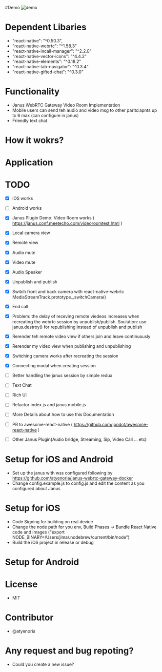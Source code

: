 #Demo
![demo](https://github.com/atyenoria/react-native-webrtc-video-chat/blob/master/demo.png "demo")

# Dependent Libaries 
- "react-native": "^0.50.3",
- "react-native-webrtc": "^1.58.3"
- "react-native-incall-manager": "^2.2.0"
- "react-native-vector-icons": "^4.4.2"
- "react-native-elements": "^0.18.2"
- "react-native-tab-navigator": "^0.3.4"
- "react-native-gifted-chat": "^0.3.0"

# Functionality
- Janus WebRTC Gateway Video Room Implementation
- Mobile users can send teh audio and video msg to other paritciapnts up to 6 max (can configure in janus)
- Friendly text chat

# How it wokrs?

# Application


# TODO
- [x] iOS works
- [ ] Android works
- [x] Janus Plugin Demo: Video Room works ( https://janus.conf.meetecho.com/videoroomtest.html )
- [x] Local camera view
- [x] Remote view
- [x] Audio mute
- [x] Video mute
- [x] Audio Speaker 
- [x] Unpublish and publish 
- [x] Switch front and back camera with react-native-webrtc MediaStreamTrack.prototype._switchCamera()
- [x] End call
- [x] Problem: the delay of receving remote viedeos increases when recreating the webrtc session by unpublish/publish. Soulution: use janus.destroy() for republishing instead of unpublish and publish 
- [x] Rerender teh remote video view if others join and leave continuously
- [x] Rerender my video view when publishing and unpublishing
- [x] Switching camera works after recreating the session
- [x] Connecting modal when creating session
- [ ] Better handling the janus session by simple redux 
- [ ] Text Chat
- [ ] Rich UI
- [ ] Refactor index.js and janus.mobile.js
- [ ] More Details about how to use this Documentation
- [ ] PR to awesome-react-native ( https://github.com/jondot/awesome-react-native )
- [ ] Other Janus Plugin(Audio bridge, Streaming, Sip, Video Call ... etc)


# Setup for iOS and Android
- Set up the janus with wss configured following by https://github.com/atyenoria/janus-webrtc-gateway-docker
- Change config.example.js to config.js and edit the content as you configured about Janus 


# Setup for iOS
- Code Signing for building on real device
- Change the node path for you env, Build Phases -> Bundle React Native code and images ("export NODE_BINARY=/Users/jima/.nodebrew/current/bin/node")
- Build the iOS project in release or debug

# Setup for Android


# License
- MIT

# Contributor
- @atyenoria


# Any request and bug repoting?
- Could you create a new issue?

